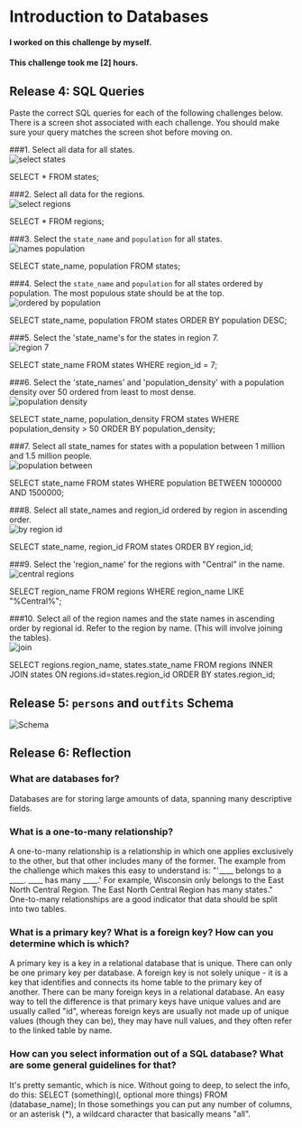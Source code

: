 # Introduction to Databases

#### I worked on this challenge by myself.
#### This challenge took me [2] hours.

## Release 4: SQL Queries

Paste the correct SQL queries for each of the following challenges below. There is a screen shot associated with each challenge. You should make sure your query matches the screen shot before moving on.

###1. Select all data for all states. <br>
  ![select states](imgs/1-select-states.png)


SELECT * FROM states;


###2. Select all data for the regions. <br>
  ![select regions](imgs/2-regions.png)

SELECT * FROM regions;


###3. Select the `state_name` and `population` for all states. <br>
  ![names population](imgs/3-names-population.png)

SELECT state_name, population FROM states;


###4. Select the `state_name` and `population` for all states ordered by population. The most populous state should be at the top. <br>
  ![ordered by population](imgs/4-ordered-by-pop.png)

SELECT state_name, population FROM states
ORDER BY population DESC;


###5. Select the 'state_name's for the states in region 7. <br>
  ![region 7](imgs/5-states-region-7.png)

SELECT state_name FROM states
WHERE region_id = 7;


###6. Select the 'state_names' and 'population_density' with a population density over 50 ordered from least to most dense. <br>
  ![population density](imgs/6-population-density.png)

SELECT state_name, population_density FROM states
WHERE population_density > 50
ORDER BY population_density;


###7. Select all state_names for states with a population between 1 million and 1.5 million people. <br>
  ![population between](imgs/7-population-between.png)

SELECT state_name FROM states
WHERE population BETWEEN 1000000 AND 1500000;


###8. Select all state_names and region_id ordered by region in ascending order. <br>
  ![by region id](imgs/8-by-region-id.png)

SELECT state_name, region_id FROM states
ORDER BY region_id;



###9. Select the 'region_name' for the regions with "Central" in the name. <br>
  ![central regions](imgs/9-regions-central.png)

SELECT region_name FROM regions
WHERE region_name LIKE  "%Central%";


###10. Select all of the region names and the state names in ascending order by regional id. Refer to the region by name. (This will involve joining the tables). <br>
  ![join](imgs/10-join.png)

SELECT regions.region_name, states.state_name
FROM regions
INNER JOIN states
ON regions.id=states.region_id
ORDER BY states.region_id;


## Release 5: `persons` and `outfits` Schema
  ![Schema](imgs/database.jpg)


## Release 6: Reflection

### What are databases for?
  Databases are for storing large amounts of data, spanning many descriptive fields.

### What is a one-to-many relationship?
  A one-to-many relationship is a relationship in which one applies exclusively to the other, but that other includes many of the former. 
  The example from the challenge which makes this easy to understand is:
      "'____ belongs to a ____. ____ has many ____.'
      For example, Wisconsin only belongs to the East North Central Region. The East North Central Region has many states."
  One-to-many relationships are a good indicator that data should be split into two tables.

### What is a primary key? What is a foreign key? How can you determine which is which?
  A primary key is a key in a relational database that is unique. There can only be one primary key per database.
  A foreign key is not solely unique - it is a key that identifies and connects its home table to the primary key of another. There can be many foreign keys in a relational database.
  An easy way to tell the difference is that primary keys have unique values and are usually called "id", whereas foreign keys are usually not made up of unique values (though they can be), they may have null values, and they often refer to the linked table by name.

### How can you select information out of a SQL database? What are some general guidelines for that?
  It's pretty semantic, which is nice. Without going to deep, to select the info, do this:
  SELECT (something)(, optional more things) FROM (database_name);
  In those somethings you can put any number of columns, or an asterisk (*), a wildcard character that basically means "all".


